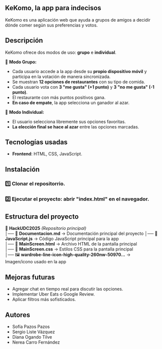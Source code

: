 **KeKomo, la app para indecisos**
-----------------------------

KeKomo es una aplicación web que ayuda a grupos de amigos a decidir dónde comer según sus preferencias y votos.

## Descripción

KeKomo ofrece dos modos de uso: **grupo** e **individual**.  

👥 **Modo Grupo:** 
- Cada usuario accede a la app desde su **propio dispositivo móvil** y participa en la votación de manera sincronizada.
- Se muestran **12 opciones de restaurantes** con su tipo de comida.  
- Cada usuario vota con **3 "me gusta" (+1 punto)** y **3 "no me gusta" (-1 punto)**.  
- El restaurante con más puntos positivos gana.  
- **En caso de empate**, la app selecciona un ganador al azar.  

🙋 **Modo Individual:**  
- El usuario selecciona libremente sus opciones favoritas.  
- **La elección final se hace al azar** entre las opciones marcadas. 

## Tecnologías usadas
- **Frontend**: HTML, CSS, JavaScript.

## Instalación
### 1️⃣ Clonar el repositorrio.
### 2️⃣ Ejecutar el proyecto: abrir "index.html" en el navegador.

## Estructura del proyecto  
📁 **HackUDC2025** *(Repositorio principal)*  
│── 📄 **Documentacion.md** → Documentación principal del proyecto
│── 📄 **JavaScript.js** → Código JavaScript principal para la app  
│── 📄 **MainScreen.html** → Archivo HTML de la pantalla principal  
│── 📄 **MainScreen.css** → Estilos CSS para la pantalla principal  
│── 🖼️ **wardrobe-line-icon-high-quality-260nw-50970...** → Imagen/icono usado en la app  

## Mejoras futuras
- Agregar chat en tiempo real para discutir las opciones.
- Implementar Uber Eats o Google Review.
- Aplicar filtros más sofisticados.

## Autores
- Sofía Pazos Pazos
- Sergio Liste Vázquez
- Diana Ogando Tilve
- Nerea Carro Fernández
